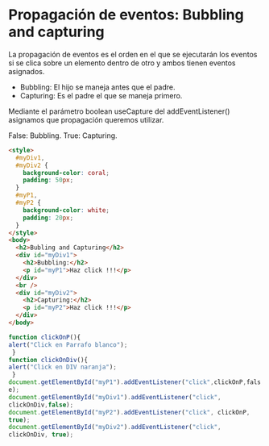 # Propagación de eventos: Bubbling and capturing

La propagación de eventos es el orden en el que se ejecutarán los eventos si se clica sobre un elemento dentro de otro y ambos tienen eventos asignados.

- Bubbling: El hijo se maneja antes que el padre.
- Capturing: Es el padre el que se maneja primero.

Mediante el parámetro boolean useCapture del addEventListener() asignamos que propagación queremos utilizar.

False: Bubbling.
True: Capturing.

```html
<style>
  #myDiv1,
  #myDiv2 {
    background-color: coral;
    padding: 50px;
  }
  #myP1,
  #myP2 {
    background-color: white;
    padding: 20px;
  }
</style>
<body>
  <h2>Bubling and Capturing</h2>
  <div id="myDiv1">
    <h2>Bubbling:</h2>
    <p id="myP1">Haz click !!!</p>
  </div>
  <br />
  <div id="myDiv2">
    <h2>Capturing:</h2>
    <p id="myP2">Haz click !!!</p>
  </div>
</body>
```

```js
function clickOnP(){
alert("Click en Parrafo blanco");
 }
function clickOnDiv(){
alert("Click en DIV naranja");
 }
document.getElementById("myP1").addEventListener("click",clickOnP,fals
e);
document.getElementById("myDiv1").addEventListener("click",
clickOnDiv,false);
document.getElementById("myP2").addEventListener("click", clickOnP,
true);
document.getElementById("myDiv2").addEventListener("click",
clickOnDiv, true);
```
